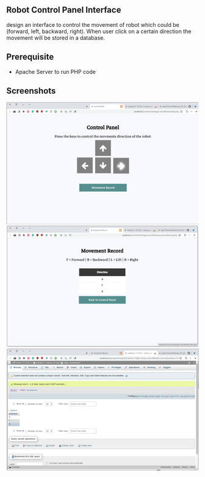 ## Robot Control Panel Interface
design an interface to control the movement of robot which could be (forward, left, backward, right). When user click on a certain direction the movement will be stored in a database. <br>
## Prerequisite
- Apache Server to run PHP code 

## Screenshots

<img src="/RobotControlPanel/screenshot1.png" >
<img src="/RobotControlPanel/screenshot2.png" >
<img src="/RobotControlPanel/screenshot3.png" >


